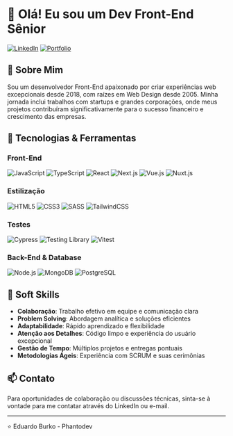 # 👋 Olá! Eu sou um Dev Front-End Sênior

[![LinkedIn](https://img.shields.io/badge/LinkedIn-0077B5?style=for-the-badge&logo=linkedin&logoColor=white)](your-linkedin-url)
[![Portfolio](https://img.shields.io/badge/Portfolio-FF5722?style=for-the-badge&logo=todoist&logoColor=white)](your-portfolio-url)

## 💫 Sobre Mim
Sou um desenvolvedor Front-End apaixonado por criar experiências web excepcionais desde 2018, com raízes em Web Design desde 2005. Minha jornada inclui trabalhos com startups e grandes corporações, onde meus projetos contribuíram significativamente para o sucesso financeiro e crescimento das empresas.

## 🚀 Tecnologias & Ferramentas

### Front-End
![JavaScript](https://img.shields.io/badge/JavaScript-F7DF1E?style=for-the-badge&logo=javascript&logoColor=black)
![TypeScript](https://img.shields.io/badge/TypeScript-007ACC?style=for-the-badge&logo=typescript&logoColor=white)
![React](https://img.shields.io/badge/React-20232A?style=for-the-badge&logo=react&logoColor=61DAFB)
![Next.js](https://img.shields.io/badge/Next.js-000000?style=for-the-badge&logo=next.js&logoColor=white)
![Vue.js](https://img.shields.io/badge/Vue.js-35495E?style=for-the-badge&logo=vue.js&logoColor=4FC08D)
![Nuxt.js](https://img.shields.io/badge/Nuxt.js-00DC82?style=for-the-badge&logo=nuxt.js&logoColor=white)

### Estilização
![HTML5](https://img.shields.io/badge/HTML5-E34F26?style=for-the-badge&logo=html5&logoColor=white)
![CSS3](https://img.shields.io/badge/CSS3-1572B6?style=for-the-badge&logo=css3&logoColor=white)
![SASS](https://img.shields.io/badge/SASS-CC6699?style=for-the-badge&logo=sass&logoColor=white)
![TailwindCSS](https://img.shields.io/badge/Tailwind_CSS-38B2AC?style=for-the-badge&logo=tailwind-css&logoColor=white)

### Testes
![Cypress](https://img.shields.io/badge/Cypress-17202C?style=for-the-badge&logo=cypress&logoColor=white)
![Testing Library](https://img.shields.io/badge/Testing_Library-E33332?style=for-the-badge&logo=testing-library&logoColor=white)
![Vitest](https://img.shields.io/badge/Vitest-6E9F18?style=for-the-badge&logo=vitest&logoColor=white)

### Back-End & Database
![Node.js](https://img.shields.io/badge/Node.js-339933?style=for-the-badge&logo=node.js&logoColor=white)
![MongoDB](https://img.shields.io/badge/MongoDB-47A248?style=for-the-badge&logo=mongodb&logoColor=white)
![PostgreSQL](https://img.shields.io/badge/PostgreSQL-316192?style=for-the-badge&logo=postgresql&logoColor=white)

## 💪 Soft Skills

- **Colaboração**: Trabalho efetivo em equipe e comunicação clara
- **Problem Solving**: Abordagem analítica e soluções eficientes
- **Adaptabilidade**: Rápido aprendizado e flexibilidade
- **Atenção aos Detalhes**: Código limpo e experiência do usuário excepcional
- **Gestão de Tempo**: Múltiplos projetos e entregas pontuais
- **Metodologias Ágeis**: Experiência com SCRUM e suas cerimônias

## 📫 Contato

Para oportunidades de colaboração ou discussões técnicas, sinta-se à vontade para me contatar através do LinkedIn ou e-mail.

---
⭐️ Eduardo Burko - Phantodev
